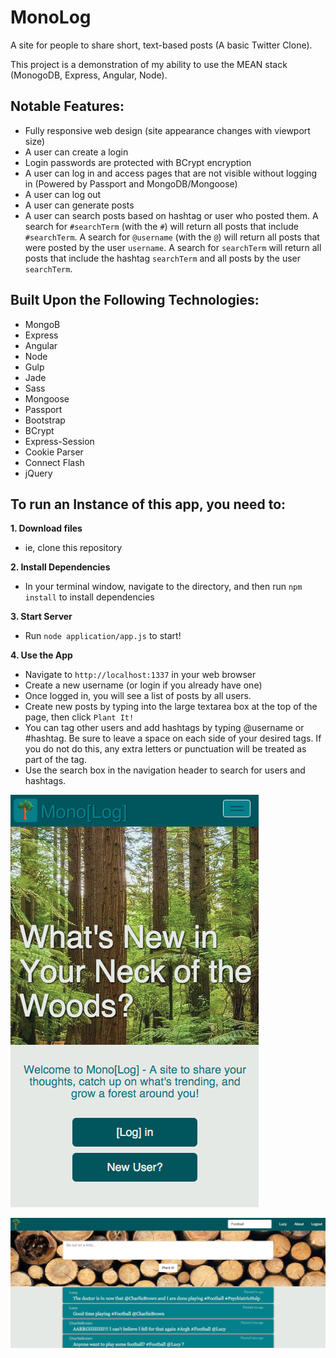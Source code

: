 # MonoLog

A site for people to share short, text-based posts (A basic Twitter Clone).

This project is a demonstration of my ability to use the MEAN stack (MonogoDB, Express, Angular, Node).

## Notable Features:
- Fully responsive web design (site appearance changes with viewport size)
- A user can create a login
- Login passwords are protected with BCrypt encryption
- A user can log in and access pages that are not visible without logging in (Powered by Passport and MongoDB/Mongoose)
- A user can log out
- A user can generate posts
- A user can search posts based on hashtag or user who posted them. A search for `#searchTerm` (with the `#`) will return all posts that include `#searchTerm`. A search for `@username` (with the `@`) will return all posts that were posted by the user `username`. A search for `searchTerm` will return all posts that include the hashtag `searchTerm` and all posts by the user `searchTerm`.

## Built Upon the Following Technologies:
- MongoB
- Express
- Angular
- Node
- Gulp
- Jade
- Sass
- Mongoose
- Passport
- Bootstrap
- BCrypt
- Express-Session
- Cookie Parser
- Connect Flash
- jQuery

## To run an Instance of this app, you need to:

**1. Download files**
- ie, clone this repository

**2. Install Dependencies**
- In your terminal window, navigate to the directory, and then run `npm install` to install dependencies

**3. Start Server**
- Run `node application/app.js` to start!

**4. Use the App**
- Navigate to `http://localhost:1337` in your web browser
- Create a new username (or login if you already have one)
- Once logged in, you will see a list of posts by all users.
- Create new posts by typing into the large textarea box at the top of the page, then click `Plant It!`
- You can tag other users and add hashtags by typing @username or #hashtag. Be sure to leave a space on each side of your desired tags. If you do not do this, any extra letters or punctuation will be treated as part of the tag.
- Use the search box in the navigation header to search for users and hashtags.

![MonoLog Homepage on a Small Viewport](https://github.com/DanielJenkins/monolog/blob/master/screenshotsPlusImages/homepage-mobile.png)

![MonoLog Userpage after a Search for 'Football'](https://github.com/DanielJenkins/monolog/blob/master/screenshotsPlusImages/searchResults-Football.png)